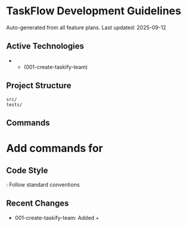 # TaskFlow Development Guidelines

Auto-generated from all feature plans. Last updated: 2025-09-12

## Active Technologies
-  +  (001-create-taskify-team)

## Project Structure
```
src/
tests/
```

## Commands
# Add commands for 

## Code Style
: Follow standard conventions

## Recent Changes
- 001-create-taskify-team: Added  + 

<!-- MANUAL ADDITIONS START -->
<!-- MANUAL ADDITIONS END -->